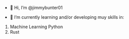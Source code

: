 - 👋 Hi, I’m @jimmybunter01

- 🌱 I’m currently learning and/or developing muy skills in:
1) Machine Learning Python
2) Rust
    
<!--- - 💞️ I’m looking to collaborate on ... 
- 📫 How to reach me ... ---!>

<!---
jimmybunter01/jimmybunter01 is a ✨ special ✨ repository because its `README.md` (this file) appears on your GitHub profile.
You can click the Preview link to take a look at your changes.
--->
